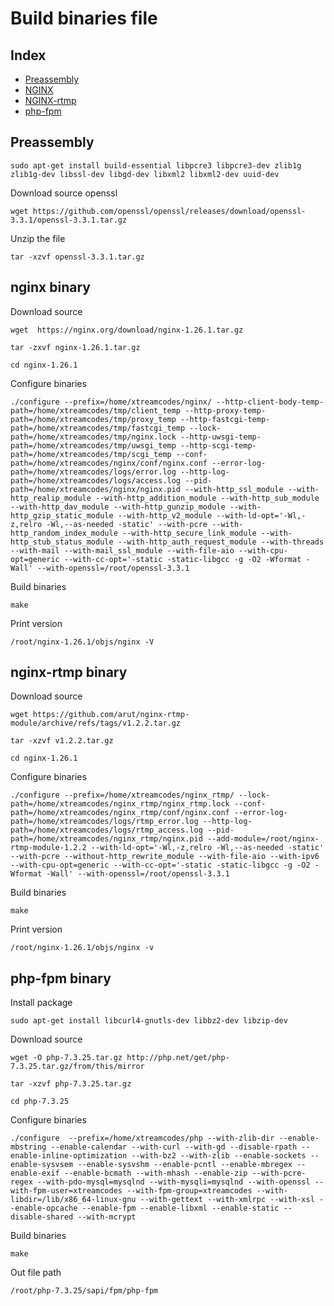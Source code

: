 # Build binaries file

## Index

* [Preassembly](#preassembly)
* [NGINX](#nginx-binary)
* [NGINX-rtmp](#nginx-rtmp-binary)
* [php-fpm](#php-fpm-binary)


## Preassembly
```
sudo apt-get install build-essential libpcre3 libpcre3-dev zlib1g zlib1g-dev libssl-dev libgd-dev libxml2 libxml2-dev uuid-dev
```


Download source openssl
``` 
wget https://github.com/openssl/openssl/releases/download/openssl-3.3.1/openssl-3.3.1.tar.gz
```
Unzip the file
```
tar -xzvf openssl-3.3.1.tar.gz
```

## nginx binary
Download source
```
wget  https://nginx.org/download/nginx-1.26.1.tar.gz
```

```
tar -zxvf nginx-1.26.1.tar.gz
```

```
cd nginx-1.26.1
```

Configure binaries
```
./configure --prefix=/home/xtreamcodes/nginx/ --http-client-body-temp-path=/home/xtreamcodes/tmp/client_temp --http-proxy-temp-path=/home/xtreamcodes/tmp/proxy_temp --http-fastcgi-temp-path=/home/xtreamcodes/tmp/fastcgi_temp --lock-path=/home/xtreamcodes/tmp/nginx.lock --http-uwsgi-temp-path=/home/xtreamcodes/tmp/uwsgi_temp --http-scgi-temp-path=/home/xtreamcodes/tmp/scgi_temp --conf-path=/home/xtreamcodes/nginx/conf/nginx.conf --error-log-path=/home/xtreamcodes/logs/error.log --http-log-path=/home/xtreamcodes/logs/access.log --pid-path=/home/xtreamcodes/nginx/nginx.pid --with-http_ssl_module --with-http_realip_module --with-http_addition_module --with-http_sub_module --with-http_dav_module --with-http_gunzip_module --with-http_gzip_static_module --with-http_v2_module --with-ld-opt='-Wl,-z,relro -Wl,--as-needed -static' --with-pcre --with-http_random_index_module --with-http_secure_link_module --with-http_stub_status_module --with-http_auth_request_module --with-threads --with-mail --with-mail_ssl_module --with-file-aio --with-cpu-opt=generic --with-cc-opt='-static -static-libgcc -g -O2 -Wformat -Wall' --with-openssl=/root/openssl-3.3.1
```

Build binaries
```
make
```

Print version
```
/root/nginx-1.26.1/objs/nginx -V
```


## nginx-rtmp binary
Download source
```
wget https://github.com/arut/nginx-rtmp-module/archive/refs/tags/v1.2.2.tar.gz
```

```
tar -xzvf v1.2.2.tar.gz
```

```
cd nginx-1.26.1
```

Configure binaries
```
./configure --prefix=/home/xtreamcodes/nginx_rtmp/ --lock-path=/home/xtreamcodes/nginx_rtmp/nginx_rtmp.lock --conf-path=/home/xtreamcodes/nginx_rtmp/conf/nginx.conf --error-log-path=/home/xtreamcodes/logs/rtmp_error.log --http-log-path=/home/xtreamcodes/logs/rtmp_access.log --pid-path=/home/xtreamcodes/nginx_rtmp/nginx.pid --add-module=/root/nginx-rtmp-module-1.2.2 --with-ld-opt='-Wl,-z,relro -Wl,--as-needed -static' --with-pcre --without-http_rewrite_module --with-file-aio --with-ipv6 --with-cpu-opt=generic --with-cc-opt='-static -static-libgcc -g -O2 -Wformat -Wall' --with-openssl=/root/openssl-3.3.1
```

Build binaries
```
make
```

Print version
```
/root/nginx-1.26.1/objs/nginx -v
```

## php-fpm binary
Install package 
```
sudo apt-get install libcurl4-gnutls-dev libbz2-dev libzip-dev
```
Download source
```
wget -O php-7.3.25.tar.gz http://php.net/get/php-7.3.25.tar.gz/from/this/mirror
```

```
tar -xzvf php-7.3.25.tar.gz
```

```
cd php-7.3.25
```

Configure binaries
```
./configure  --prefix=/home/xtreamcodes/php --with-zlib-dir --enable-mbstring --enable-calendar --with-curl --with-gd --disable-rpath --enable-inline-optimization --with-bz2 --with-zlib --enable-sockets --enable-sysvsem --enable-sysvshm --enable-pcntl --enable-mbregex --enable-exif --enable-bcmath --with-mhash --enable-zip --with-pcre-regex --with-pdo-mysql=mysqlnd --with-mysqli=mysqlnd --with-openssl --with-fpm-user=xtreamcodes --with-fpm-group=xtreamcodes --with-libdir=/lib/x86_64-linux-gnu --with-gettext --with-xmlrpc --with-xsl --enable-opcache --enable-fpm --enable-libxml --enable-static --disable-shared --with-mcrypt
```

Build binaries
```
make
```

Out file path
```
/root/php-7.3.25/sapi/fpm/php-fpm
```